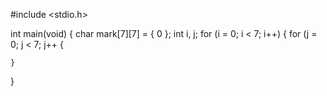 #include <stdio.h>

int main(void)
{
    char mark[7][7] = { 0 };
    int i, j;
    for (i = 0; i < 7; i++)
    {
        for (j = 0; j < 7; j++
        {

    }
}
